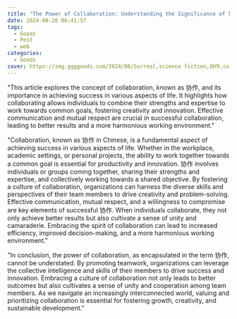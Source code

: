 ```yaml
---
title: "The Power of Collaboration: Understanding the Significance of 协作"
date: 2024-08-28 06:41:57
tags:
  - Goods
  - Post
  - web
categories:
  - Goods
cover: https://img.ggggoods.com/2024/08/Surreal,science fiction,协作,cooperation,technology,tech,diagrams,renderings,colors_20240830_00001_.png
---
```


"This article explores the concept of collaboration, known as 协作, and its importance in achieving success in various aspects of life. It highlights how collaborating allows individuals to combine their strengths and expertise to work towards common goals, fostering creativity and innovation. Effective communication and mutual respect are crucial in successful collaboration, leading to better results and a more harmonious working environment."

"Collaboration, known as 协作 in Chinese, is a fundamental aspect of achieving success in various aspects of life. Whether in the workplace, academic settings, or personal projects, the ability to work together towards a common goal is essential for productivity and innovation. 协作 involves individuals or groups coming together, sharing their strengths and expertise, and collectively working towards a shared objective. By fostering a culture of collaboration, organizations can harness the diverse skills and perspectives of their team members to drive creativity and problem-solving. Effective communication, mutual respect, and a willingness to compromise are key elements of successful 协作. When individuals collaborate, they not only achieve better results but also cultivate a sense of unity and camaraderie. Embracing the spirit of collaboration can lead to increased efficiency, improved decision-making, and a more harmonious working environment."

"In conclusion, the power of collaboration, as encapsulated in the term 协作, cannot be understated. By promoting teamwork, organizations can leverage the collective intelligence and skills of their members to drive success and innovation. Embracing a culture of collaboration not only leads to better outcomes but also cultivates a sense of unity and cooperation among team members. As we navigate an increasingly interconnected world, valuing and prioritizing collaboration is essential for fostering growth, creativity, and sustainable development."
